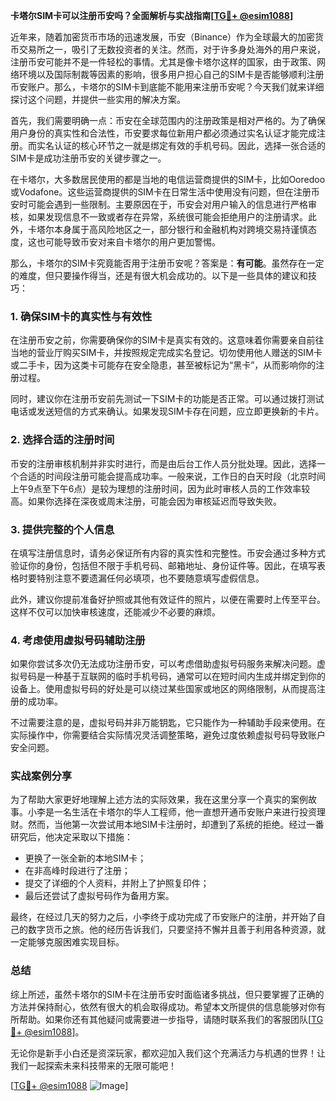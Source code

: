 **卡塔尔SIM卡可以注册币安吗？全面解析与实战指南[[TG💪+ @esim1088](https://t.me/s/esim1088)]**

近年来，随着加密货币市场的迅速发展，币安（Binance）作为全球最大的加密货币交易所之一，吸引了无数投资者的关注。然而，对于许多身处海外的用户来说，注册币安可能并不是一件轻松的事情。尤其是像卡塔尔这样的国家，由于政策、网络环境以及国际制裁等因素的影响，很多用户担心自己的SIM卡是否能够顺利注册币安账户。那么，卡塔尔的SIM卡到底能不能用来注册币安呢？今天我们就来详细探讨这个问题，并提供一些实用的解决方案。

首先，我们需要明确一点：币安在全球范围内的注册政策是相对严格的。为了确保用户身份的真实性和合法性，币安要求每位新用户都必须通过实名认证才能完成注册。而实名认证的核心环节之一就是绑定有效的手机号码。因此，选择一张合适的SIM卡是成功注册币安的关键步骤之一。

在卡塔尔，大多数居民使用的都是当地的电信运营商提供的SIM卡，比如Ooredoo或Vodafone。这些运营商提供的SIM卡在日常生活中使用没有问题，但在注册币安时可能会遇到一些限制。主要原因在于，币安会对用户输入的信息进行严格审核，如果发现信息不一致或者存在异常，系统很可能会拒绝用户的注册请求。此外，卡塔尔本身属于高风险地区之一，部分银行和金融机构对跨境交易持谨慎态度，这也可能导致币安对来自卡塔尔的用户更加警惕。

那么，卡塔尔的SIM卡究竟能否用于注册币安呢？答案是：**有可能**。虽然存在一定的难度，但只要操作得当，还是有很大机会成功的。以下是一些具体的建议和技巧：

### 1. 确保SIM卡的真实性与有效性

在注册币安之前，你需要确保你的SIM卡是真实有效的。这意味着你需要亲自前往当地的营业厅购买SIM卡，并按照规定完成实名登记。切勿使用他人赠送的SIM卡或二手卡，因为这类卡可能存在安全隐患，甚至被标记为“黑卡”，从而影响你的注册过程。

同时，建议你在注册币安前先测试一下SIM卡的功能是否正常。可以通过拨打测试电话或发送短信的方式来确认。如果发现SIM卡存在问题，应立即更换新的卡片。

### 2. 选择合适的注册时间

币安的注册审核机制并非实时进行，而是由后台工作人员分批处理。因此，选择一个合适的时间段注册可能会提高成功率。一般来说，工作日的白天时段（北京时间上午9点至下午6点）是较为理想的注册时间，因为此时审核人员的工作效率较高。如果你选择在深夜或周末注册，可能会因为审核延迟而导致失败。

### 3. 提供完整的个人信息

在填写注册信息时，请务必保证所有内容的真实性和完整性。币安会通过多种方式验证你的身份，包括但不限于手机号码、邮箱地址、身份证件等。因此，在填写表格时要特别注意不要遗漏任何必填项，也不要随意填写虚假信息。

此外，建议你提前准备好护照或其他有效证件的照片，以便在需要时上传至平台。这样不仅可以加快审核速度，还能减少不必要的麻烦。

### 4. 考虑使用虚拟号码辅助注册

如果你尝试多次仍无法成功注册币安，可以考虑借助虚拟号码服务来解决问题。虚拟号码是一种基于互联网的临时手机号码，通常可以在短时间内生成并绑定到你的设备上。使用虚拟号码的好处是可以绕过某些国家或地区的网络限制，从而提高注册的成功率。

不过需要注意的是，虚拟号码并非万能钥匙，它只能作为一种辅助手段来使用。在实际操作中，你需要结合实际情况灵活调整策略，避免过度依赖虚拟号码导致账户安全问题。

### 实战案例分享

为了帮助大家更好地理解上述方法的实际效果，我在这里分享一个真实的案例故事。小李是一名生活在卡塔尔的华人工程师，他一直想开通币安账户来进行投资理财。然而，当他第一次尝试用本地SIM卡注册时，却遭到了系统的拒绝。经过一番研究后，他决定采取以下措施：

- 更换了一张全新的本地SIM卡；
- 在非高峰时段进行了注册；
- 提交了详细的个人资料，并附上了护照复印件；
- 最后还尝试了虚拟号码作为备用方案。

最终，在经过几天的努力之后，小李终于成功完成了币安账户的注册，并开始了自己的数字货币之旅。他的经历告诉我们，只要坚持不懈并且善于利用各种资源，就一定能够克服困难实现目标。

### 总结

综上所述，虽然卡塔尔的SIM卡在注册币安时面临诸多挑战，但只要掌握了正确的方法并保持耐心，依然有很大的机会取得成功。希望本文所提供的信息能够对你有所帮助。如果你还有其他疑问或需要进一步指导，请随时联系我们的客服团队[[TG💪+ @esim1088](https://t.me/s/esim1088)]。

无论你是新手小白还是资深玩家，都欢迎加入我们这个充满活力与机遇的世界！让我们一起探索未来科技带来的无限可能吧！

[[TG💪+ @esim1088](https://t.me/s/esim1088) ![Image](https://i.postimg.cc/4NQfJmqS/Snipaste-2025-05-13-00-14-12.png)]